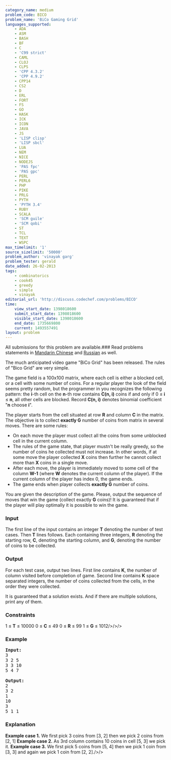 ```yaml
---
category_name: medium
problem_code: BICO
problem_name: 'BiCo Gaming Grid'
languages_supported:
    - ADA
    - ASM
    - BASH
    - BF
    - C
    - 'C99 strict'
    - CAML
    - CLOJ
    - CLPS
    - 'CPP 4.3.2'
    - 'CPP 4.9.2'
    - CPP14
    - CS2
    - D
    - ERL
    - FORT
    - FS
    - GO
    - HASK
    - ICK
    - ICON
    - JAVA
    - JS
    - 'LISP clisp'
    - 'LISP sbcl'
    - LUA
    - NEM
    - NICE
    - NODEJS
    - 'PAS fpc'
    - 'PAS gpc'
    - PERL
    - PERL6
    - PHP
    - PIKE
    - PRLG
    - PYTH
    - 'PYTH 3.4'
    - RUBY
    - SCALA
    - 'SCM guile'
    - 'SCM qobi'
    - ST
    - TCL
    - TEXT
    - WSPC
max_timelimit: '1'
source_sizelimit: '50000'
problem_author: 'vinayak garg'
problem_tester: gerald
date_added: 26-02-2013
tags:
    - combinatorics
    - cook45
    - greedy
    - simple
    - vinayak
editorial_url: 'http://discuss.codechef.com/problems/BICO'
time:
    view_start_date: 1398018600
    submit_start_date: 1398018600
    visible_start_date: 1398018600
    end_date: 1735669800
    current: 1493557491
layout: problem
---
```

All submissions for this problem are available.###  Read problems statements in [Mandarin Chinese](http://www.codechef.com/download/translated/COOK45/mandarin/BICO.pdf) and [Russian](http://www.codechef.com/download/translated/COOK45/russian/BICO.pdf) as well.

The much anticipated video game "BiCo Grid" has been released. The rules of "Bico Grid" are very simple.

The game field is a 100x100 matrix, where each cell is either a blocked cell, or a cell with some number of coins. For a regular player the look of the field seems pretty random, but the programmer in you recognizes the following pattern: the **i**-th cell on the **n**-th row contains **C(n, i)** coins if and only if 0 ≤ **i** ≤ **n**, all other cells are blocked. Record **C(n, i)** denotes binomial coefficient "**n** choose **i**".

The player starts from the cell situated at row **R** and column **C** in the matrix. The objective is to collect **exactly G** number of coins from matrix in several moves. There are some rules:

- On each move the player must collect all the coins from some unblocked cell in the current column.
- The rules of the game state, that player mustn't be really greedy, so the number of coins he collected must not increase. In other words, if at some move the player collected **X** coins then further he cannot collect more than **X** coins in a single move.
- After each move, the player is immediately moved to some cell of the column **W-1** (where **W** denotes the current column of the player). If the current column of the player has index 0, the game ends.
- The game ends when player collects **exactly G** number of coins.

You are given the description of the game. Please, output the sequence of moves that win the game (collect exactly **G** coins)! It is guaranteed that if the player will play optimally it is possible to win the game.

### Input

The first line of the input contains an integer **T** denoting the number of test cases. Then **T** lines follows. Each containing three integers, **R** denoting the starting row, **C**, denoting the starting column, and **G**, denoting the number of coins to be collected.

### Output

For each test case, output two lines. First line contains **K**, the number of column visited before completion of game. Second line contains **K** space separated integers, the number of coins collected from the cells, in the order they were collected.

It is guaranteed that a solution exists. And if there are multiple solutions, print any of them.

### Constraints

1 ≤ **T** ≤ 10000
0 ≤ **C** ≤ 49
0 ≤ **R** ≤ 99
1 ≤ **G** ≤ 1012/>/>/>

### Example

<pre><b>Input:</b>
3
3 2 5
3 3 10
5 4 7

<b>Output:</b>
2
3 2 
1
10 
3
5 1 1
</pre>
### Explanation

**Example case 1.** We first pick 3 coins from \[3, 2\] then we pick 2 coins from \[2, 1\]
**Example case 2.** As 3rd column contains 10 coins in cell \[5, 3\] we pick it.
**Example case 3.** We first pick 5 coins from \[5, 4\] then we pick 1 coin from \[3, 3\] and again we pick 1 coin from \[2, 2\]./>/>
